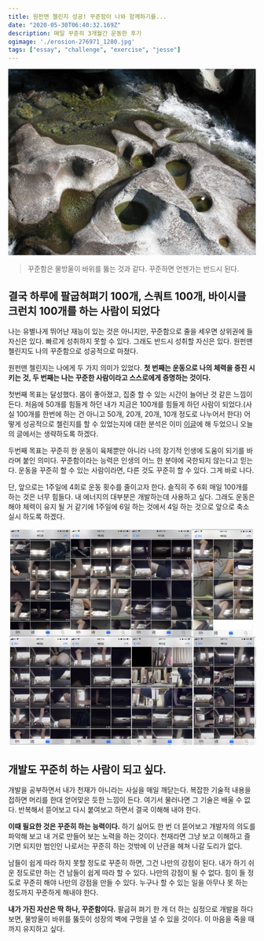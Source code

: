 ```yaml
---
title: 원펀맨 첼린지 성공! 꾸준함이 나와 함께하기를...
date: "2020-05-30T06:40:32.169Z"
description: 매일 꾸준히 3개월간 운동한 후기
ogimage: './erosion-276971_1280.jpg'
tags: ["essay", "challenge", "exercise", "jesse"]
---
```



![thumbnail](./erosion-276971_1280.jpg)
> 꾸준함은 물방울이 바위를 뚫는 것과 같다. 꾸준하면 언젠가는 반드시 된다.


## 결국 하루에 팔굽혀펴기 100개, 스쿼트 100개, 바이시클 크런치 100개를 하는 사람이 되었다
 
나는 유별나게 뛰어난 재능이 있는 것은 아니지만, 꾸준함으로 줄을 세우면 상위권에 들 자신은 있다. 빠르게 성취하지 못할 수 있다. 그래도 반드시 성취할 자신은 있다. 원펀맨 첼린지도 나의 꾸준함으로 성공적으로 마쳤다.

원펀맨 첼린지는 나에게 두 가지 의미가 있었다. **첫 번째는 운동으로 나의 체력을 증진 시키는 것, 두 번째는 나는 꾸준한 사람이라고 스스로에게 증명하는 것이다.**

첫번째 목표는 달성했다. 몸이 좋아졌고, 집중 할 수 있는 시간이 늘어난 것 같은 느낌이 든다. 처음에 50개를 힘들게 하던 내가 지금은 100개를 힘들게 하던 사람이 되었다.(사실 100개를 한번에 하는 건 아니고 50개, 20개, 20개, 10개 정도로 나누어서 한다) 어떻게 성공적으로 첼린지를 할 수 있었는지에 대한 분석은 이미 [이글](https://www.learningman.co/developstudyhabbit/)에 해 두었으니 오늘의 글에서는 생략하도록 하겠다.

두번째 목표는 꾸준히 한 운동이 육체뿐만 아니라 나의 장기적 인생에 도움이 되기를 바라며 붙인 의미다. 꾸준함이라는 능력은 인생의 어느 한 분야에 국한되지 않는다고 믿는다. 운동을 꾸준히 할 수 있는 사람이라면, 다른 것도 꾸준히 할 수 있다. 그게 바로 나다. 

단, 앞으로는 1주일에 4회로 운동 횟수를 줄이고자 한다. 솔직히 주 6회 매일 100개를 하는 것은 너무 힘들다. 내 에너지의 대부분은 개발하는데 사용하고 싶다. 그래도 운동은 해야 체력이 유지 될 거 같기에 1주일에 6일 하는 것에서 4일 하는 것으로 앞으로 축소 실시 하도록 하겠다.

![result](./resultVideo.png)

## 개발도 꾸준히 하는 사람이 되고 싶다.

개발을 공부하면서 내가 천재가 아니라는 사실을 매일 깨닫는다. 복잡한 기술적 내용을 접하면 머리를 한대 얻어맞은 듯한 느낌이 든다. 여기서 물러나면 그 기술은 배울 수 없다. 반복해서 뜯어보고 다시 붙여보고 하면서 결국 이해해 내야 한다.

**이때 필요한 것은 꾸준히 하는 능력이다.** 하기 싫어도 한 번 더 뜯어보고 개발자의 의도를 파악해 보고 내 거로 만들어 보는 노력을 하는 것이다. 천재라면 그냥 보고 이해하고 즐기면 되지만 범인인 나로서는 꾸준히 하는 것밖에 이 난관을 헤쳐 나갈 도리가 없다.

남들이 쉽게 따라 하지 못할 정도로 꾸준히 하면, 그건 나만의 강점이 된다. 내가 하기 쉬운 정도로만 하는 건 남들이 쉽게 따라 할 수 있다. 나만의 강점이 될 수 없다. 힘이 들 정도로 꾸준히 해야 나만의 강점을 만들 수 있다. 누구나 할 수 있는 일을 아무나 못 하는 정도까지 꾸준하게 해내야 한다.

**내가 가진 자산은 딱 하나, 꾸준함이다.** 팔굽혀 펴기 한 개 더 하는 심정으로 개발을 하다 보면, 물방울이 바위를 뚫듯이 성장의 벽에 구멍을 낼 수 있을 것이다. 이 마음을 죽을 때 까지 유지하고 싶다. 



